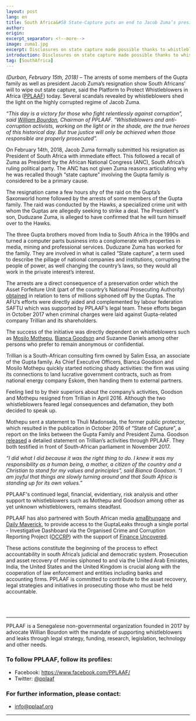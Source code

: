 ```yaml
---
layout: post
lang: en
title: South Africa&#58 State-Capture puts an end to Jacob Zuma’s presidency
author: 
origin: 
excerpt_separator: <!--more-->
image: zuma1.jpg
excerpt: Disclosures on state capture made possible thanks to whistleblowers must lead to prosecutions.
introduction: Disclosures on state capture made possible thanks to whistleblowers must lead to prosecutions.
tag: [SouthAfrica]
---
```

_(Durban, February 15th, 2018)_ – The arrests of some members of the Gupta family as well as president Jacob Zuma’s resignation show South Africans’ will to wipe out state capture, said the Platform to Protect Whistleblowers in Africa ([PPLAAF](https://pplaaf.org/2018/01/29/trillian-goodson-speaks.html)) today. Several scandals revealed by whistleblowers shed the light on the highly corrupted regime of Jacob Zuma.

_“This day is a victory for those who fight relentlessly against corruption”, said [William Bourdon](https://pplaaf.org/who-we-are.html), Chairman of PPLAAF. “Whistleblowers and anti-corruption activists, working on the light or in the shade, are the true heroes of this historical day. But true justice will only be achieved when those responsible are properly prosecuted”._

On February 14th, 2018, Jacob Zuma formally submitted his resignation as President of South Africa with immediate effect. This followed a recall of Zuma as President by the African National Congress (ANC), South Africa’s ruling political party. The ANC has not given Zuma reasons articulating why he was recalled though “state capture” involving the Gupta family is considered to be a primary cause. 

The resignation came a few hours shy of the raid on the Gupta’s Saxonworld home followed by the arrests of some members of the Gupta family. The raid was conducted by the Hawks, a specialized crime unit with whom the Guptas are allegedly seeking to strike a deal. The President's son, Duduzane Zuma, is alleged to have confirmed that he will turn himself over to the Hawks. 
 
The three Gupta brothers moved from India to South Africa in the 1990s and turned a computer parts business into a conglomerate with properties in media, mining and professional services. Duduzane Zuma has worked for the family. They are involved in what is called “State capture”, a term used to describe the pillage of national companies and institutions, corrupting the people of power, as well changing the country’s laws, so they would all work in the private interest’s interest.
 
The arrests are a direct consequence of a preservation order which the Asset Forfeiture Unit (part of the country’s National Prosecuting Authority) [obtained](https://pplaaf.org/2018/01/16/embargoed-pressrelease.html) in relation to tens of millions siphoned off by the Guptas. The AFU’s efforts were directly aided and complemented by labour federation SAFTU which was supported by PPLAAF’s legal team. These efforts began in October 2017 when criminal charges were laid against Gupta-related company Trillian and its shareholders. 
 
The success of the initiative was directly dependent on whistleblowers such as [Mosilo Mothepu](https://www.dailymaverick.co.za/article/2017-08-09-amabhunhgane-the-woman-who-blew-the-whistle), [Bianca Goodson](https://pplaaf.org/2018/01/29/trillian-goodson-speaks.html) and Suzanne Daniels among other persons who prefer to remain anonymous or confidential. 
 
Trillian is a South-African consulting firm owned by Salim Essa, an associate of the Gupta family. As Chief Executive Officers, Bianca Goodson and Mosilo Mothepu quickly started noticing shady activities: the firm was using its connections to land lucrative government contracts, such as from national energy company Eskom, then handing them to external partners. 
 
Feeling lied to by their superiors about the company’s activities, Goodson and Mothepu resigned from Trillian in April 2016. Although the two whistleblowers feared legal consequences and defamation, they both decided to speak up. 
 
Mothepu sent a statement to Thuli Madonsela, the former public protector, which resulted in the publication in October 2016 of “State of Capture”, a report on the links between the Gupta Family and President Zuma. Goodson [released](https://pplaaf.org/2017/09/29/trillian-bg-pressrelease.html) a detailed statement on Trillian’s activities through PPLAAF. They both testified in front of South-African parliament in November 2017.
 
_“I did what I did because it was the right thing to do. I knew it was my responsibility as a human being, a mother, a citizen of the country and a Christian to stand for my values and principles”, said Bianca Goodson. “I am joyful that things are slowly turning around and that South Africa is standing up for its own values.”_
 
PPLAAF's continued legal, financial, evidentiary, risk analysis and other support to whistleblowers such as Mothepu and Goodson among other as yet unknown whistleblowers, remains steadfast.
 
PPLAAF has also partnered with South African media [amaBhungane](http://amabhungane.co.za/) and [Daily Maverick](https://www.dailymaverick.co.za/article/2017-08-09-amabhunhgane-the-woman-who-blew-the-whistle), to provide access to the GuptaLeaks through a single portal - Investigative Dashboard via the Organised Crime and Corruption Reporting Project ([OCCRP](https://www.occrp.org/en)) with the support of [Finance Uncovered](http://www.financeuncovered.org/).
 
These actions constitute the beginning of the process to effect accountability in south Africa’s judicial and democratic system. Prosecution and asset recovery of monies siphoned to and via the United Arab Emirates, India, the United States and the United Kingdom is crucial along with the cooperation of law enforcement and entities including banks and accounting firms. PPLAAF is committed to contribute to the asset recovery, legal strategies and initiatives in prosecuting those who must be held accountable. 

<br>
<br>

----------------------

PPLAAF is a Senegalese non-governmental organization founded in 2017 by advocate Willian Bourdon with the mandate of supporting whistleblowers and leaks through legal strategy, funding, research, legislation, technology and other needs.

### To follow PPLAAF, follow its profiles:
- Facebook: <https://www.facebook.com/PPLAAF/>
- Twitter: [@pplaaf](https://twitter.com/pplaaf)

### For further information, please contact:
- [info@pplaaf.org](mailto:info@pplaaf.org)



-----
